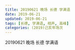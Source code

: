 ```yaml
---
title: 20190621 晚场 长德 学满语
date: 2019-06-21
updated: 2019-06-21
tags: [长德, 学满语, 相声, 高峰]
categories: (2019)己亥年场次
---
```

20190621 晚场 长德 学满语


